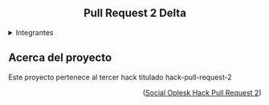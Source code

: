 <h2 align=center>Pull Request 2 Delta</h2>

<details>
  <summary>Integrantes</summary>
    <li>Alfa Julio</li>
    <li>Bravo Genesis</li>
    <li>Charlie Angie</li>
</details>



## Acerca del proyecto

Este proyecto pertenece al tercer hack titulado hack-pull-request-2
<p align=right>(<a href=https://github.com/SocialOplesk/hack_pull_request_2>Social Oplesk Hack Pull Request 2</a>)</p>
